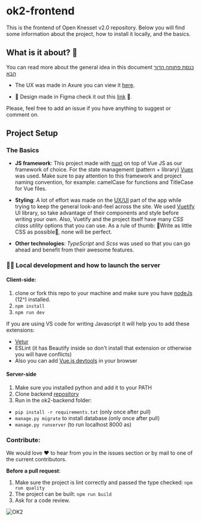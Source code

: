 # ok2-frontend

This is the frontend of Open Knesset v2.0 repository.
Below you will find some information about the project, how to install it locally, and the basics.

## What is it about? 📢

You can read more about the general idea in this document [כנסת פתוחה הדור הבא](https://github.com/hasadna/ok2-frontend/blob/master/about.pdf)

- The UX was made in Axure you can view it [here](https://ube8fw.axshare.com/#id=rvs78r&p=%D7%A9%D7%90%D7%99%D7%9C%D7%AA%D7%94_%D7%93%D7%97%D7%95%D7%A4%D7%94&g=1).

- 🌈 Design made in Figma check it out this [link](https://www.figma.com/file/ViuyaMIcQXaloTFflIFMhw/Current%2FOK2-Website-Initial?node-id=0%3A1) 🌈.

Please, feel free to add an issue if you have anything to suggest or comment on.


## Project Setup

### The Basics
- **JS framework**: This project made with [nuxt](https://nuxtjs.org/) on top of Vue JS as our framework of choice.
For the state management (pattern + library) [Vuex](https://vuex.vuejs.org) was used. Make sure to pay attention to this framework and project naming convention, for example: camelCase for functions and TitleCase for Vue files.  

- **Styling**: A lot of effort was made on the [UX/UI](https://www.figma.com/files/team/821310522712071982/Open-Knesset-2.0) part of the app while trying to keep the general look-and-feel across the site. We used [ Vuetify
](https://vuetifyjs.com/en/getting-started/quick-start/)UI library, so take advantage of their components and style before writing your own. Also, Vuetify and the project itself have many *CSS class utility* options that you can use.
      As a rule of thumb: 👏Write as little CSS as possible👏, none will be perfect.

- **Other technologies**: *TypeScript* and *Scss* was used so that you can go ahead and benefit from their awesome features. 


### 👩‍💻 Local development and how to launch the server 

#### Client-side:
1. clone or fork this repo to your machine and make sure you have [nodeJs](https://nodejs.org/en/) (12^) installed.
1. ````npm install```` 
1. ````npm run dev````

If you are using VS code for writing Javascript it will help you to add these extensions: 
- [Vetur](https://marketplace.visualstudio.com/items?itemName=octref.vetur)
- ESLint (it has Beautify inside so don't install that extension or otherwise you will have conflicts) 
- Also you can add [Vue.js devtools](https://chrome.google.com/webstore/detail/vuejs-devtools/nhdogjmejiglipccpnnnanhbledajbpd?hl=en) in your browser 

#### Server-side
1. Make sure you installed python and add it to your PATH
1. Clone backend [repository](https://github.com/hasadna/ok2-backend)
1. Run in the ok2-backend folder:
- ````pip install -r requirements.txt```` (only once after pull)
- ````manage.py migrate```` to install database (only once after pull)
- ````manage.py runserver```` (to run localhost 8000 as)

### Contribute:

We would love ❤️️ to hear from you in the issues section or by mail to one of the current contributors.

**Before a pull request**:
1. Make sure the project is lint correctly and passed the type checked: ````npm run quality````
1. The project can be built: ````npm run build```` 
1. Ask for a code review.





![OK2](https://raw.githubusercontent.com/hasadna/ok2-frontend/master/assets/images/ok.png)



<!--
sitemap:https://github.com/nuxt-community/sitemap-module
pwa: https://github.com/nuxt-community/pwa-module

  -->
